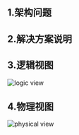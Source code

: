 ## 1.架构问题
 
## 2.解决方案说明

## 3.逻辑视图
![logic view](https://github.com/ChaosCrowd/Dashboard/tree/master/documentations/Img/LogicView.png)

## 4.物理视图
![physical view](https://github.com/ChaosCrowd/Dashboard/tree/master/documentations/Img/PhysicalView.png)
